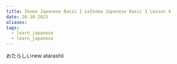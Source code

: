 ```yaml
---
title: Ikoma Japanese Basic 1 LeIkoma Japanese Basic 1 Lesson 4
date: 26-10-2023
aliases: 
tags:
  - learn_japanese
  - learn_japanese
---
```

おたらしいnew atarashii